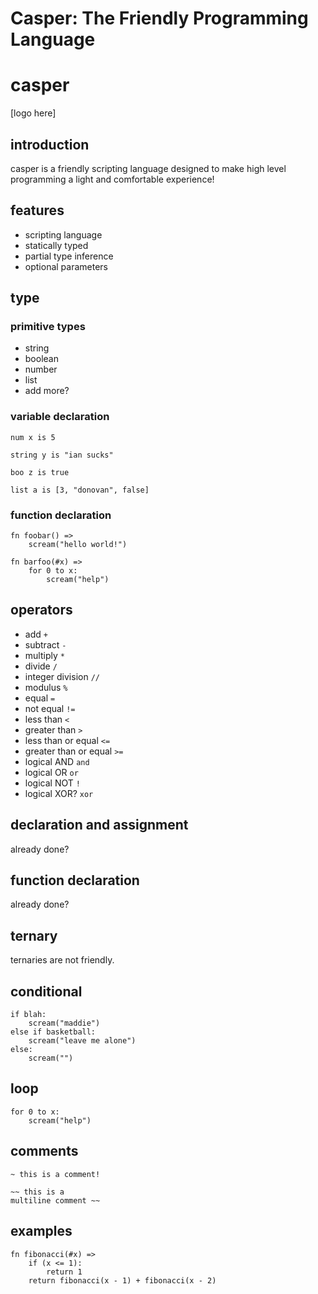 # Casper: The Friendly Programming Language

# casper

[logo here]

## introduction

casper is a friendly scripting language designed to make high level programming a light and comfortable experience!

## features

- scripting language
- statically typed
- partial type inference
- optional parameters

## type

### primitive types

- string
- boolean
- number
- list
- add more?

### variable declaration

`num x is 5`

`string y is "ian sucks"`

`boo z is true`

`list a is [3, "donovan", false]`

### function declaration

```casper
fn foobar() =>
	scream("hello world!")

fn barfoo(#x) =>
	for 0 to x:
		scream("help")
```

## operators

- add `+`
- subtract `-`
- multiply `*`
- divide `/`
- integer division `//`
- modulus `%`
- equal `=`
- not equal `!=`
- less than `<`
- greater than `>`
- less than or equal `<=`
- greater than or equal `>=`
- logical AND `and`
- logical OR `or`
- logical NOT `!`
- logical XOR? `xor`

## declaration and assignment

already done?

 ## function declaration

already done?

## ternary

ternaries are not friendly.

## conditional

```casper
if blah:
	scream("maddie")
else if basketball:
	scream("leave me alone")
else:
	scream("")
```

## loop

```casper
for 0 to x:
	scream("help")
```

## comments

```casper
~ this is a comment!

~~ this is a
multiline comment ~~
```



## examples

```casper
fn fibonacci(#x) =>
	if (x <= 1):
		return 1
	return fibonacci(x - 1) + fibonacci(x - 2)
```
